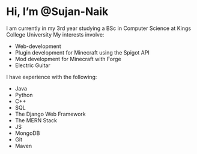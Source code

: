 # Hi, I’m @Sujan-Naik
I am currently in my 3rd year studying a BSc in Computer Science at Kings College University
My interests involve:
  - Web-development
  - Plugin development for Minecraft using the Spigot API
  - Mod development for Minecraft with Forge
  - Electric Guitar

I have experience with the following:
  - Java
  - Python
  - C++
  - SQL
  - The Django Web Framework
  - The MERN Stack
  - JS
  - MongoDB
  - Git
  - Maven
<!---
Sujan-Naik/Sujan-Naik is a ✨ special ✨ repository because its `README.md` (this file) appears on your GitHub profile.
You can click the Preview link to take a look at your changes.
--->
